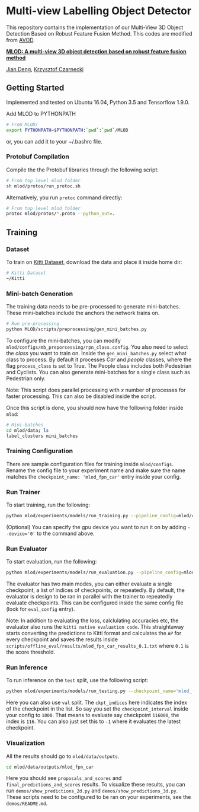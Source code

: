# Multi-view Labelling Object Detector
This repository contains the implementation of our Multi-View 3D Object Detection Based on Robust Feature Fusion Method. This codes are modified from [AVOD](https://github.com/kujason/avod). 

[**MLOD: A multi-view 3D object detection based on robust feature fusion method**](https://arxiv.org/abs/1909.04163)

[Jian Deng](https://scholar.google.com/citations?user=1QvpHZMAAAAJ&hl=en), [Krzysztof Czarnecki](https://scholar.google.ca/citations?user=ZzCpumQAAAAJ&hl=en) 

## Getting Started
Implemented and tested on Ubuntu 16.04, Python 3.5 and Tensorflow 1.9.0.

Add MLOD to PYTHONPATH

``` bash
# From MLOD/
export PYTHONPATH=$PYTHONPATH:`pwd`:`pwd`/MLOD
```

or, you can add it to your ~/.bashrc file.

### Protobuf Compilation

Compile the the Protobuf libraries through the following script:

``` bash
# From top level mlod folder
sh mlod/protos/run_protoc.sh
```

Alternatively, you run `protoc` command directly:

``` bash
# From top level mlod folder
protoc mlod/protos/*.proto --python_out=.
```

## Training

### Dataset

To train on [Kitti Dataset](http://www.cvlibs.net/datasets/kitti/), download the data and place it inside home dir:

``` bash
# Kitti Dataset
~/Kitti
```

### Mini-batch Generation

The training data needs to be pre-processed to generate mini-batches. These mini-batches include the anchors the network
trains on.

``` bash
# Run pre-processing
python MLOD/scripts/preprocessing/gen_mini_batches.py

```
To configure the mini-batches, you can modify `mlod/configs/mb_preporcessing/rpn_class.config`.
You also need to select the *class* you want to train on. Inside the `gen_mini_batches.py` select what class to process.
By default it processes *Car* and *people* classes, where the flag `process_class` is set to True. The People class includes both
Pedestrian and Cyclists. You can also generate mini-batches for a single class such as Pedestrian only.

Note: This script does parallel processing with *x* number of processes for faster processing. This can also be disabled inside the script.

Once this script is done, you should now have the following folder inside `mlod`:


``` bash
# Mini-batches
cd mlod/data; ls
label_clusters mini_batches
```

### Training Configuration

There are sample configuration files for training inside `mlod/configs`. Rename the config file to your experiment name
and make sure the name matches the `checkpoint_name: 'mlod_fpn_car'` entry inside your config.

### Run Trainer

To start training, run the following:
``` bash
python mlod/experiments/models/run_training.py --pipeline_config=mlod/configs/mlod_fpn_car.config
```

(Optional) You can specify the gpu device you want to run it on by adding `--device='0'` to the command above.

### Run Evaluator

To start evaluation, run the following:
``` bash
python mlod/experiments/models/run_evaluation.py --pipeline_config=mlod/configs/mlod_fpn_car.config
```

The evaluator has two main modes, you can either evaluate a single checkpoint, a list of indices of checkpoints, or repeatedly.
By default, the evaluator is design to be ran in parallel with the trainer to repeatedly evaluate checkpoints. This can be configured
inside the same config file (look for `eval_config` entry).

Note: In addition to evaluating the loss, calclulating accuracies etc, the evaluator also runs the `kitti native evaluation code`.
This straightaway starts converting the predictions to Kitti format and calculates the `AP` for every checkpoint and saves the results inside `scripts/offline_eval/results/mlod_fpn_car_results_0.1.txt` where `0.1` is the score threshold.


### Run Inference

To run inference on the `test` split, use the following script:
``` bash
python mlod/experiments/models/run_testing.py --checkpoint_name='mlod_fpn_car' --data_split='test' --ckpt_indices=0
```
Here you can also use `val` split. The `ckpt_indices` here indicates the index of the checkpoint in the list. So say you set the
`checkpoint_interval` inside your config to `1000`. That means to evaluate say checkpoint `116000`, the index is `116`.
You can also just set this to `-1` where it evaluates the latest checkpoint.

### Visualization
All the results should go to `mlod/data/outputs`.

``` bash
cd mlod/data/outputs/mlod_fpn_car
```

Here you should see `proposals_and_scores` and `final_predictions_and_scores` results. To visualize these results, you can run
`demos/show_predictions_2d.py` and `demos/show_predictions_3d.py`. These scripts need to be configured to be ran on your experiments,
see the `demos/README.md`.

